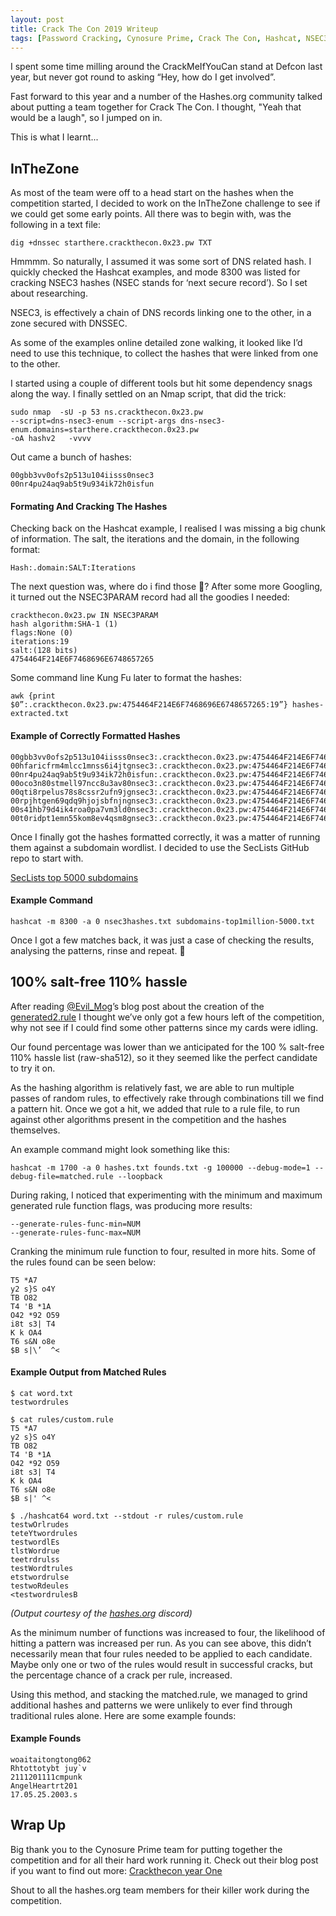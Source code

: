 ```yaml
---
layout: post
title: Crack The Con 2019 Writeup
tags: [Password Cracking, Cynosure Prime, Crack The Con, Hashcat, NSEC3]
---
```



I spent some time milling around the CrackMeIfYouCan stand at Defcon last year, but never got round to asking “Hey, how do I get involved”. 

Fast forward to this year and a number of the Hashes.org community talked about putting a team together for Crack The Con. I thought, "Yeah that would be a laugh", so I jumped on in. 

This is what I learnt... 

## InTheZone 

As most of the team were off to a head start on the hashes when the competition started, I decided to work on the InTheZone challenge to see if we could get some early points. All there was to begin with, was the following in a text file: 


```
dig +dnssec starthere.crackthecon.0x23.pw TXT
```

Hmmmm. So naturally, I assumed it was some sort of DNS related hash. I quickly checked the Hashcat examples, and mode 8300 was listed for cracking NSEC3 hashes (NSEC stands for ‘next secure record’). So I set about researching. 

NSEC3, is effectively a chain of DNS records linking one to the other, in a zone secured with DNSSEC. 

As some of the examples online detailed zone walking, it looked like I’d need to use this technique, to collect the hashes that were linked from one to the other. 

I started using a couple of different tools but hit some dependency snags along the way. I finally settled on an Nmap script, that did the trick:

```
sudo nmap  -sU -p 53 ns.crackthecon.0x23.pw 
--script=dns-nsec3-enum --script-args dns-nsec3-enum.domains=starthere.crackthecon.0x23.pw 
-oA hashv2   -vvvv
```

Out came a bunch of hashes: 

```
00gbb3vv0ofs2p513u104iisss0nsec3
00nr4pu24aq9ab5t9u934ik72h0isfun
```
#### Formating And Cracking The Hashes

Checking back on the Hashcat example, I realised I was missing a big chunk of information. The salt, the iterations and the domain, in the following format: 

```
Hash:.domain:SALT:Iterations 
```
The next question was, where do i find those 🧐? 
After some more Googling, it turned out the NSEC3PARAM record had all the goodies I needed:

```
crackthecon.0x23.pw IN NSEC3PARAM    
hash algorithm:SHA-1 (1)
flags:None (0)
iterations:19
salt:(128 bits)    
4754464F214E6F7468696E6748657265
```

Some command line Kung Fu later to format the hashes:

```
awk {print $0”:.crackthecon.0x23.pw:4754464F214E6F7468696E6748657265:19”} hashes-extracted.txt 
```

####  Example of Correctly Formatted Hashes

```
00gbb3vv0ofs2p513u104iisss0nsec3:.crackthecon.0x23.pw:4754464F214E6F7468696E6748657265:19
00hfaricfrm4mlcc1mnss6i4jtgnsec3:.crackthecon.0x23.pw:4754464F214E6F7468696E6748657265:19
00nr4pu24aq9ab5t9u934ik72h0isfun:.crackthecon.0x23.pw:4754464F214E6F7468696E6748657265:19
00oco3n80stmell97ncc8u3av80nsec3:.crackthecon.0x23.pw:4754464F214E6F7468696E6748657265:19
00qti8rpelus78s8cssr2ufn9jgnsec3:.crackthecon.0x23.pw:4754464F214E6F7468696E6748657265:19
00rpjhtgen69qdq9hjojsbfnjngnsec3:.crackthecon.0x23.pw:4754464F214E6F7468696E6748657265:19
00s41hb79d4ik4roa0pa7vm3ld0nsec3:.crackthecon.0x23.pw:4754464F214E6F7468696E6748657265:19
00t0ridpt1emn55kom8ev4qsm8gnsec3:.crackthecon.0x23.pw:4754464F214E6F7468696E6748657265:19
```

Once I finally got the hashes formatted correctly, it was a matter of running them against a subdomain wordlist. I decided to use the SecLists GitHub repo to start with. 

[SecLists top 5000 subdomains](https://github.com/danielmiessler/SecLists/blob/master/Discovery/DNS/subdomains-top1million-5000.txt)

#### Example Command 

```
hashcat -m 8300 -a 0 nsec3hashes.txt subdomains-top1million-5000.txt 
```
Once I got a few matches back, it was just a case of checking the results, analysing the patterns, rinse and repeat. 🛀 


## 100% salt-free 110% hassle

After reading [@Evil_Mog](https://twitter.com/Evil_Mog)’s blog post about the creation of the [generated2.rule](https://github.com/evilmog/evilmog/wiki/Hashcat-Raking---generated2.rule) I thought we’ve only got a few hours left of the competition, why not see if I could find some other patterns since my cards were idling. 

Our found percentage was lower than we anticipated for the 100 % salt-free 110% hassle list (raw-sha512), so it they seemed like the perfect candidate to try it on. 

As the hashing algorithm is relatively fast, we are able to run multiple passes of random rules, to effectively rake through combinations till we find a pattern hit. Once we got a hit, we added that rule to a rule file, to run against other algorithms present in the competition and the hashes themselves. 

An example command might look something like this: 

```
hashcat -m 1700 -a 0 hashes.txt founds.txt -g 100000 --debug-mode=1 --debug-file=matched.rule --loopback
```

During raking, I noticed that experimenting  with the minimum and maximum generated rule function flags, was producing more results:

```
--generate-rules-func-min=NUM 
--generate-rules-func-max=NUM
```

Cranking the minimum rule function to four, resulted in more hits. Some of the rules found can be seen below: 

```
T5 *A7
y2 s}S o4Y
TB O82
T4 'B *1A
O42 *92 O59
i8t s3| T4
K k OA4
T6 s&N o8e
$B s|\’  ^<
```

#### Example Output from Matched Rules


```
$ cat word.txt
testwordrules

$ cat rules/custom.rule
T5 *A7
y2 s}S o4Y
TB O82
T4 'B *1A
O42 *92 O59
i8t s3| T4
K k OA4
T6 s&N o8e
$B s|' ^<

$ ./hashcat64 word.txt --stdout -r rules/custom.rule
testwOrlrudes
teteYtwordrules
testwordlEs
tlstWordrue
teetrdrulss
testWordtrules
etstwordrulse
testwoRdeules
<testwordrulesB
```
 
*(Output courtesy of the [hashes.org](https://discord.gg/pbbyBbd) discord)*

As the minimum number of functions was increased to four, the likelihood of hitting a pattern was increased per run. As you can see above, this didn’t necessarily mean that four rules needed to be applied to each candidate. Maybe only one or two of the rules would result in successful cracks, but the percentage chance of a crack per rule, increased.

Using this method, and stacking the matched.rule, we managed to grind additional hashes and patterns we were unlikely to ever find through traditional rules alone. Here are some example founds:

#### Example Founds 
```
woaitaitongtong062
Rhtottotybt juy`v
2111201111cmpunk
AngelHeartrt201
17.05.25.2003.s
```

## Wrap Up
Big thank you to the Cynosure Prime team for putting together the competition and for all their hard work running it. Check out their blog post if you want to find out more: [Crackthecon year One](https://blog.cynosureprime.com/2019/05/crackthecon-year-1.html)

Shout to all the hashes.org team members for their killer work during the competition.
